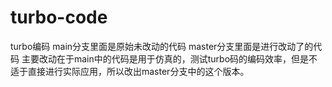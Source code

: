 # turbo-code
turbo编码
main分支里面是原始未改动的代码
master分支里面是进行改动了的代码
主要改动在于main中的代码是用于仿真的，测试turbo码的编码效率，但是不适于直接进行实际应用，所以改出master分支中的这个版本。
